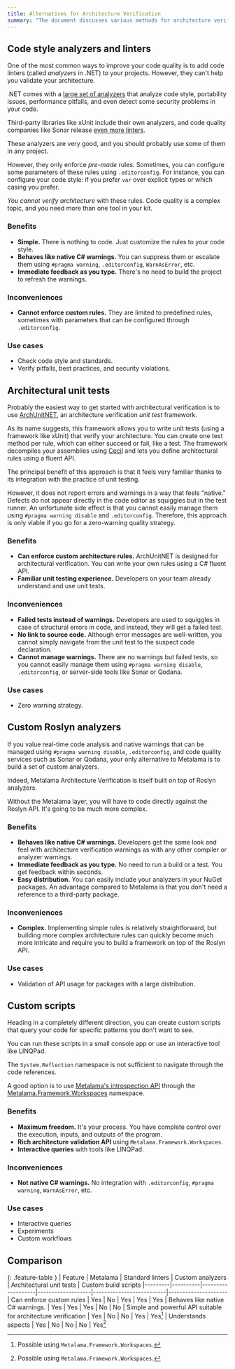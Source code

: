 ```yaml
---
title: Alternatives for Architecture Verification
summary: "The document discusses various methods for architecture verification, including code style analyzers, architectural unit tests, custom Roslyn analyzers, and custom scripts."
---
```


## Code style analyzers and linters

One of the most common ways to improve your code quality is to add code linters (called _analyzers_ in .NET) to your
projects. However, they can't help you validate your architecture.

.NET comes with a [large set of analyzers](https://learn.microsoft.com/en-us/dotnet/fundamentals/code-analysis/overview)
that analyze code style, portability issues, performance pitfalls, and even detect some security problems in your code.

Third-party libraries like xUnit include their own analyzers, and code quality companies like Sonar
release [even more linters](https://www.nuget.org/packages/SonarAnalyzer.CSharp/).

These analyzers are very good, and you should probably use some of them in any project.

However, they only enforce _pre-made_ rules. Sometimes, you can configure some parameters of these rules using
`.editorconfig`. For instance, you can configure your code style: if you prefer `var` over explicit types or which
casing you prefer.

_You cannot verify architecture_ with these rules. Code quality is a complex topic, and you need more than one tool in
your kit.

<div class="row benefits">
<div class="col" markdown="block">

### Benefits

- **Simple.** There is nothing to code. Just customize the rules to your code style.
- **Behaves like native C# warnings.** You can suppress them or escalate them using `#pragma warning`, `.editorconfig`,
  `WarnAsError`, etc.
- **Immediate feedback as you type.** There's no need to build the project to refresh the warnings.

</div>
<div class="col"  markdown="block">

### Inconveniences

- **Cannot enforce custom rules.** They are limited to predefined rules, sometimes with parameters that can be
  configured through `.editorconfig`.

</div>
<div class="col"  markdown="block">

### Use cases

- Check code style and standards.
- Verify pitfalls, best practices, and security violations.

</div>
</div>

## Architectural unit tests

Probably the easiest way to get started with architectural verification is to
use [ArchUnitNET](https://github.com/TNG/ArchUnitNET), an architecture verification _unit test_ framework.

As its name suggests, this framework allows you to write unit tests (using a framework like xUnit) that verify your
architecture. You can create one test method per rule, which can either succeed or fail, like a test. The framework
decompiles your assemblies using [Cecil](https://github.com/jbevain/cecil) and lets you define architectural rules using
a fluent API.

The principal benefit of this approach is that it feels very familiar thanks to its integration with the practice of
unit testing.

However, it does not report errors and warnings in a way that feels "native." Defects do not appear directly in the code
editor as squiggles but in the test runner. An unfortunate side effect is that you cannot easily manage them using
`#pragma warning disable` and `.editorconfig`. Therefore, this approach is only viable if you go for a zero-warning
quality strategy.

<div class="row benefits">
<div class="col"  markdown="block">

### Benefits

- **Can enforce custom architecture rules.** ArchUnitNET is designed for architectural verification. You can write your
  own rules using a C# fluent API.
- **Familiar unit testing experience.** Developers on your team already understand and use unit tests.

</div>
<div class="col"  markdown="block">

### Inconveniences

- **Failed tests instead of warnings.** Developers are used to squiggles in case of structural errors in code, and
  instead, they will get a failed test.
- **No link to source code.** Although error messages are well-written, you cannot simply navigate from the unit test to
  the suspect code declaration.
- **Cannot manage warnings.** There are no warnings but failed tests, so you cannot easily manage them using
  `#pragma warning disable`, `.editorconfig`, or server-side tools like Sonar or Qodana.

</div>
<div class="col"  markdown="block">

### Use cases

- Zero warning strategy.

</div>
</div>

## Custom Roslyn analyzers

If you value real-time code analysis and native warnings that can be managed using `#pragma warning disable`,
`.editorconfig`, and code quality services such as Sonar or Qodana, your only alternative to Metalama is to build a set
of custom analyzers.

Indeed, Metalama Architecture Verification is itself built on top of Roslyn analyzers.

Without the Metalama layer, you will have to code directly against the Roslyn API. It's going to be much more complex.

<div class="row benefits">
<div class="col" markdown="block">

### Benefits

- **Behaves like native C# warnings.** Developers get the same look and feel with architecture verification warnings as
  with any other compiler or analyzer warnings.
- **Immediate feedback as you type.** No need to run a build or a test. You get feedback within seconds.
- **Easy distribution.** You can easily include your analyzers in your NuGet packages. An advantage compared to Metalama
  is that you don't need a reference to a third-party package.

</div>
<div class="col"  markdown="block">

### Inconveniences

- **Complex.** Implementing simple rules is relatively straightforward, but building more complex architecture rules can
  quickly become much more intricate and require you to build a framework on top of the Roslyn API.

</div>
<div class="col"  markdown="block">

### Use cases

- Validation of API usage for packages with a large distribution.

</div>
</div>

## Custom scripts

Heading in a completely different direction, you can create custom scripts that query your code for specific patterns
you don't want to see.

You can run these scripts in a small console app or use an interactive tool like LINQPad.

The `System.Reflection` namespace is not sufficient to navigate through the code references.

A good option is to
use [Metalama's introspection API](https://doc.postsharp.net/metalama/preview/conceptual/introspection/linqpad) through
the [Metalama.Framework.Workspaces]() namespace.

<div class="row benefits">
<div class="col"  markdown="block">

### Benefits

- **Maximum freedom.** It's your process. You have complete control over the execution, inputs, and outputs of the
  program.
- **Rich architecture validation API** using `Metalama.Framework.Workspaces`.
- **Interactive queries** with tools like LINQPad.

</div>
<div class="col"  markdown="block">

### Inconveniences

- **Not native C# warnings.** No integration with `.editorconfig`, `#pragma warning`, `WarnAsError`, etc.

</div>
<div class="col"  markdown="block">

### Use cases

- Interactive queries
- Experiments
- Custom workflows

</div>
</div>

## Comparison

{: .feature-table }
| Feature | Metalama | Standard linters | Custom analyzers | Architectural unit tests | Custom build scripts
|---------|----------|-------------------|-------------------|--------------------------|---------------------
| Can enforce custom rules | Yes | No | Yes | Yes | Yes
| Behaves like native C# warnings. | Yes | Yes | Yes | No | No
| Simple and powerful API suitable for architecture verification | Yes | No | No | Yes | Yes[^1]
| Understands aspects | Yes | No | No | No | Yes[^1]

[^1]: Possible using `Metalama.Framework.Workspaces`.

